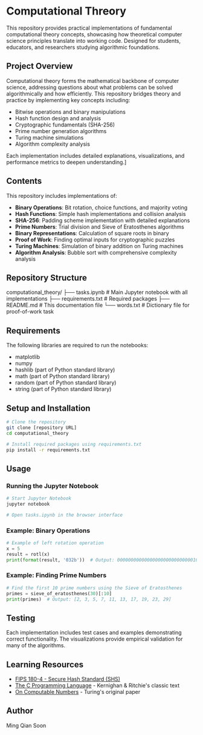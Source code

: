 # Computational Threory

This repository provides practical implementations of fundamental computational theory concepts, showcasing how theoretical computer science principles translate into working code. Designed for students, educators, and researchers studying algorithmic foundations.

## Project Overview
Computational theory forms the mathematical backbone of computer science, addressing questions about what problems can be solved algorithmically and how efficiently. This repository bridges theory and practice by implementing key concepts including:

- Bitwise operations and binary manipulations
- Hash function design and analysis
- Cryptographic fundamentals (SHA-256)
- Prime number generation algorithms
- Turing machine simulations
- Algorithm complexity analysis

Each implementation includes detailed explanations, visualizations, and performance metrics to deepen understanding.]

## Contents

This repository includes implementations of:

- **Binary Operations**: Bit rotation, choice functions, and majority voting
- **Hash Functions**: Simple hash implementations and collision analysis
- **SHA-256**: Padding scheme implementation with detailed explanations
- **Prime Numbers**: Trial division and Sieve of Eratosthenes algorithms
- **Binary Representations**: Calculation of square roots in binary
- **Proof of Work**: Finding optimal inputs for cryptographic puzzles
- **Turing Machines**: Simulation of binary addition on Turing machines
- **Algorithm Analysis**: Bubble sort with comprehensive complexity analysis

## Repository Structure

computational_theory/
├── tasks.ipynb        # Main Jupyter notebook with all implementations
├── requirements.txt   # Required packages
├── README.md          # This documentation file
└── words.txt          # Dictionary file for proof-of-work task

## Requirements

The following libraries are required to run the notebooks:
- matplotlib
- numpy
- hashlib (part of Python standard library)
- math (part of Python standard library)
- random (part of Python standard library)
- string (part of Python standard library)

## Setup and Installation

```bash
# Clone the repository
git clone [repository URL]
cd computational_theory

# Install required packages using requirements.txt
pip install -r requirements.txt
```

## Usage

### Running the Jupyter Notebook

```bash
# Start Jupyter Notebook
jupyter notebook

# Open tasks.ipynb in the browser interface
```

### Example: Binary Operations

```python
# Example of left rotation operation
x = 5
result = rotl(x)
print(format(result, '032b'))  # Output: 00000000000000000000000000001010
```

### Example: Finding Prime Numbers

```python
# Find the first 10 prime numbers using the Sieve of Eratosthenes
primes = sieve_of_eratosthenes(30)[:10]
print(primes)  # Output: [2, 3, 5, 7, 11, 13, 17, 19, 23, 29]
```

## Testing

Each implementation includes test cases and examples demonstrating correct functionality. The visualizations provide empirical validation for many of the algorithms.

## Learning Resources
- [FIPS 180-4 - Secure Hash Standard (SHS)](https://nvlpubs.nist.gov/nistpubs/FIPS/NIST.FIPS.180-4.pdf)
- [The C Programming Language](https://en.wikipedia.org/wiki/The_C_Programming_Language) - Kernighan & Ritchie's classic text
- [On Computable Numbers](https://www.cs.virginia.edu/~robins/Turing_Paper_1936.pdf) - Turing's original paper

## Author 
Ming Qian Soon
